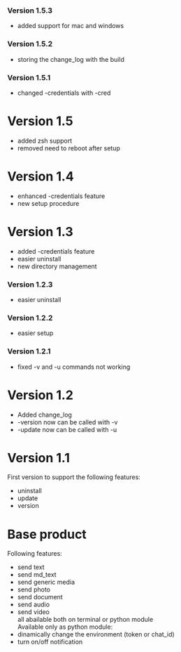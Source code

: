 ### Version 1.5.3
- added support for mac and windows

### Version 1.5.2
- storing the change_log with the build

### Version 1.5.1
- changed -credentials with -cred

# Version 1.5
- added zsh support
- removed need to reboot after setup

# Version 1.4
- enhanced -credentials feature
- new setup procedure

# Version 1.3
- added -credentials feature
- easier uninstall
- new directory management

### Version 1.2.3
- easier uninstall

### Version 1.2.2
- easier setup

### Version 1.2.1
- fixed -v and -u commands not working

# Version 1.2
- Added change_log  
- -version now can be called with -v  
- -update now can be called with -u  

# Version 1.1
First version to support the following features:  
- uninstall  
- update  
- version  

# Base product
Following features:  
- send text  
- send md_text  
- send generic media  
- send photo  
- send document  
- send audio  
- send video  
all abailable both on terminal or python module  
Available only as python module:
- dinamically change the environment (token or chat_id)
- turn on/off notification